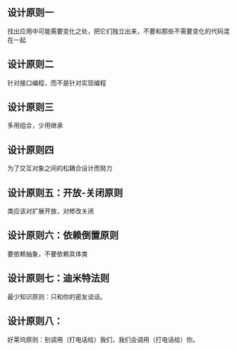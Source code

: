 ## 设计原则一
找出应用中可能需要变化之处，把它们独立出来，不要和那些不需要变化的代码混在一起

## 设计原则二
针对接口编程，而不是针对实现编程

## 设计原则三
多用组合，少用继承

## 设计原则四
为了交互对象之间的松耦合设计而努力

## 设计原则五：开放-关闭原则
类应该对扩展开放，对修改关闭

## 设计原则六：依赖倒置原则
要依赖抽象，不要依赖具体类

## 设计原则七：迪米特法则
最少知识原则：只和你的密友谈话。

## 设计原则八：
好莱坞原则：别调用（打电话给）我们，我们会调用（打电话给）你。